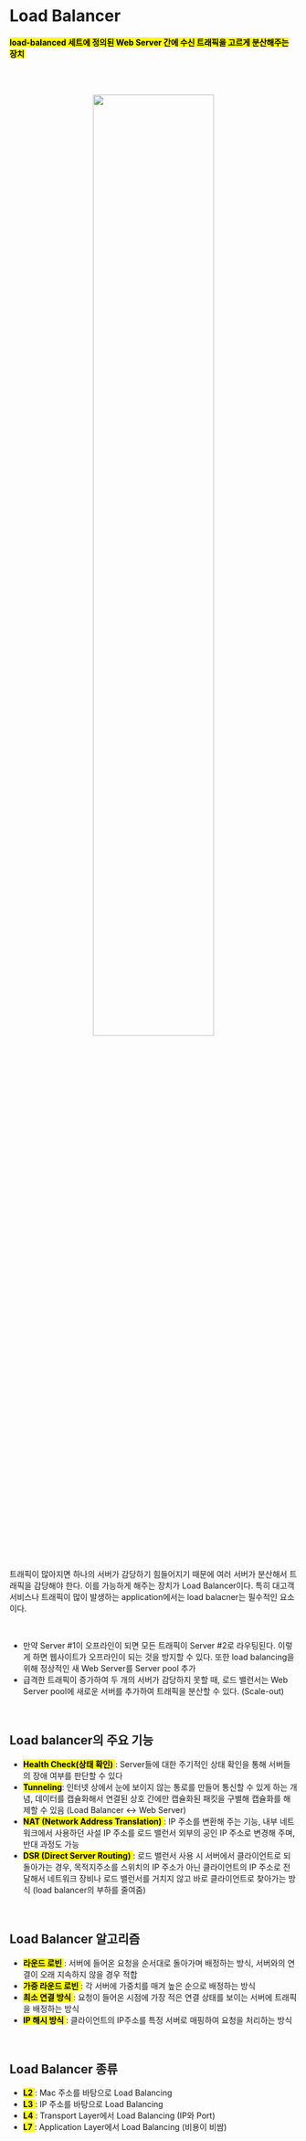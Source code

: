 # Load Balancer

<mark>**load-balanced 세트에 정의된 Web Server 간에 수신 트래픽을 고르게 분산해주는 장치**</mark>

</br></br>


<p align="center">
<img src="https://github.com/user-attachments/assets/d70880a5-b64c-43a3-8489-e9037c08ecde" width="65%" height="65%"></p>
</p></br>


트래픽이 많아지면 하나의 서버가 감당하기 힘들어지기 때문에 여러 서버가 분산해서 트래픽을 감당해야 한다. 이를 가능하게 해주는 장치가 Load Balancer이다.
특히 대고객 서비스나 트래픽이 많이 발생하는 application에서는 load balacner는 필수적인 요소이다.

</br>

- 만약 Server #1이 오프라인이 되면 모든 트래픽이 Server #2로 라우팅된다. 이렇게 하면 웹사이트가 오프라인이 되는 것을 방지할 수 있다. 또한 load balancing을 위해 정상적인 새 Web Server를 Server pool 추가
- 급격한 트래픽이 증가하여 두 개의 서버가 감당하지 못할 때, 로드 밸런서는 Web Server pool에 새로운 서버를 추가하여 트래픽을 분산할 수 있다. (Scale-out)




</br>


## Load balancer의 주요 기능

-  <mark>**Health Check(상태 확인)** </mark> : Server들에 대한 주기적인 상태 확인을 통해 서버들의 장애 여부를 판단할 수 있다
-  <mark>**Tunneling**</mark>: 인터넷 상에서 눈에 보이지 않는 통로를 만들어 통신할 수 있게 하는 개념, 데이터를 캡슐화해서 연결된 상호 간에만 캡슐화된 패킷을 구별해 캡슐화를 해제할 수 있음 (Load Balancer <-> Web Server)
-  <mark>**NAT (Network Address Translation)** </mark> : IP 주소를 변환해 주는 기능, 내부 네트워크에서 사용하던 사설 IP 주소를 로드 밸런서 외부의 공인 IP 주소로 변경해 주며, 반대 과정도 가능
-  <mark>**DSR (Direct Server Routing)** </mark> : 로드 밸런서 사용 시 서버에서 클라이언트로 되돌아가는 경우, 목적지주소를 스위치의 IP 주소가 아닌 클라이언트의 IP 주소로 전달해서 네트워크 장비나 로드 밸런서를 거치지 않고 바로 클라이언트로 찾아가는 방식 (load balancer의 부하를 줄여줌)

</br>


## Load Balancer 알고리즘
- <mark>**라운드 로빈** </mark> : 서버에 들어온 요청을 순서대로 돌아가며 배정하는 방식, 서버와의 연결이 오래 지속하지 않을 경우 적합
- <mark>**가중 라운드 로빈** </mark> : 각 서버에 가중치를 매겨 높은 순으로 배정하는 방식
- <mark>**최소 연결 방식** </mark> : 요청이 들어온 시점에 가장 적은 연결 상태를 보이는 서버에 트래픽을 배정하는 방식
- <mark>**IP 해시 방식** </mark> : 클라이언트의 IP주소를 특정 서버로 매핑하여 요청을 처리하는 방식

</br>



## Load Balancer 종류
- <mark>**L2** </mark> : Mac 주소를 바탕으로 Load Balancing
- <mark>**L3** </mark> : IP 주소를 바탕으로 Load Balancing
- <mark>**L4** </mark> : Transport Layer에서 Load Balancing (IP와 Port)
- <mark>**L7** </mark> : Application Layer에서 Load Balancing (비용이 비쌈)


</br>
